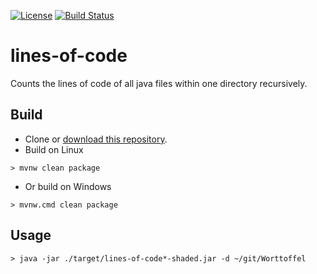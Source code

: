 [![License](https://img.shields.io/github/license/mashape/apistatus.svg)](https://choosealicense.com/licenses/mit/)
[![Build Status](https://travis-ci.org/baumato/lines-of-code.png?branch=master)](https://travis-ci.org/baumato/lines-of-code)

# lines-of-code
Counts the lines of code of all java files within one directory recursively.

## Build

- Clone or [download this repository](https://github.com/baumato/lines-of-code/archive/master.zip).
- Build on Linux 

```
> mvnw clean package
```
- Or build on Windows

```
> mvnw.cmd clean package
```

## Usage

```
> java -jar ./target/lines-of-code*-shaded.jar -d ~/git/Worttoffel
```

